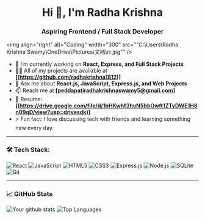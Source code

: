 <h1 align="center">Hi 👋, I'm Radha Krishna</h1>
<h3 align="center">Aspiring Frontend / Full Stack Developer</h3>

<img align="right" alt="Coding" width="300" src=""C:\Users\Radha Krishna Swamy\OneDrive\Pictures\文档\rr.jpg"" />

- 🌱 I’m currently working on **React, Express, and Full Stack Projects**
- 👨‍💻 All of my projects are available at **[(https://github.com/radhakrishna1812)]**
- 💬 Ask me about **React.js, JavaScript, Express.js, and Web Projects**
- 📫 Reach me at **[peddapatiradhakrishnaswamy5@gmail.com]**
- 📄 Resume: **[(https://drive.google.com/file/d/1bHKwhf3huN5bbOwft1ZTyDWE1H8n09qD/view?usp=drivesdk)]**
- ⚡ Fun fact: I love discussing tech with friends and learning something new every day.

---

### 🛠️ Tech Stack:

![React](https://img.shields.io/badge/-React-black?style=flat-square&logo=react)
![JavaScript](https://img.shields.io/badge/-JavaScript-black?style=flat-square&logo=javascript)
![HTML5](https://img.shields.io/badge/-HTML5-E34F26?style=flat-square&logo=html5&logoColor=white)
![CSS3](https://img.shields.io/badge/-CSS3-1572B6?style=flat-square&logo=css3)
![Express.js](https://img.shields.io/badge/-Express.js-black?style=flat-square&logo=express)
![Node.js](https://img.shields.io/badge/-Node.js-green?style=flat-square&logo=node.js)
![SQLite](https://img.shields.io/badge/-SQLite-003B57?style=flat-square&logo=sqlite)
![Git](https://img.shields.io/badge/-Git-F05032?style=flat-square&logo=git)

---

### 📈 GitHub Stats

![Your github stats](https://github-readme-stats.vercel.app/api?username=radhakrishna1812&show_icons=true&theme=dark)
![Top Languages](https://github-readme-stats.vercel.app/api/top-langs/?username=radhakrishna1812&layout=compact&theme=dark)
